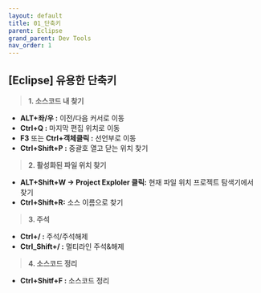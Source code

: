 ```yaml
---
layout: default
title: 01_단축키
parent: Eclipse
grand_parent: Dev Tools
nav_order: 1
---
```


## [Eclipse] 유용한 단축키  


> **1. 소스코드 내 찾기**  
- **ALT+좌/우 :** 이전/다음 커서로 이동  
- **Ctrl+Q :** 마지막 편집 위치로 이동  
- **F3** 또는 **Ctrl+객체클릭 :** 선언부로 이동  
- **Ctrl+Shift+P :** 중괄호 열고 닫는 위치 찾기  


> **2. 활성화된 파일 위치 찾기**  
- **ALT+Shift+W → Project Exploler 클릭:** 현재 파일 위치 프로젝트 탐색기에서 찾기  
- **Ctrl+Shift+R:** 소스 이름으로 찾기  


> **3. 주석**  
- **Ctrl+/ :** 주석/주석해제  
- **Ctrl_Shift+/ :** 멀티라인 주석&해제  


> **4. 소스코드 정리**  
- **Ctrl+Shitf+F :** 소스코드 정리  
